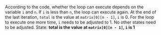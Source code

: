 According to the code, whether the loop can execute depends on the variable `i` and `n`. If `i` is less than `n`, the loop can execute again. At the end of the last iteration, `total` is the value at `matrix[0][n - 1]`, `i` is 0. For the loop to execute one more time, `i` needs to be adjusted to 1. No other states need to be adjusted.
State: **total is the value at `matrix[0][n - 1]`, `i` is 1**